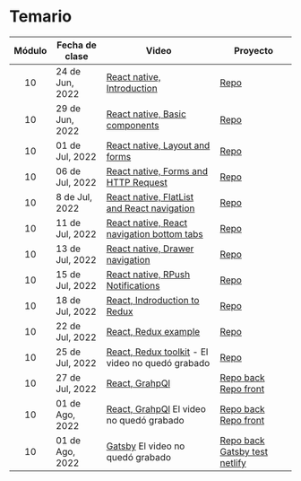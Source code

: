 # Temario

| Módulo | Fecha de clase  | Video                                                                                                                          | Proyecto                                                                                                    |
| :----: | --------------- | ------------------------------------------------------------------------------------------------------------------------------ | ----------------------------------------------------------------------------------------------------------- |
|   10   | 24 de Jun, 2022 | [React native, Introduction](https://makeitreal.s3.amazonaws.com/videos/87899411232/2022-06-25/8TEvzolN0.mp4)                  | [Repo](projects/react-native-app1)                                                                          |
|   10   | 29 de Jun, 2022 | [React native, Basic components](https://makeitreal.s3.amazonaws.com/videos/87899411232/2022-06-30/1oVbMQ4VD.mp4)              | [Repo](projects/react-native-app1)                                                                          |
|   10   | 01 de Jul, 2022 | [React native, Layout and forms](https://makeitreal.s3.amazonaws.com/videos/87899411232/2022-07-02/2aLh54QpN.mp4)              | [Repo](projects/react-native-app1)                                                                          |
|   10   | 06 de Jul, 2022 | [React native, Forms and HTTP Request](https://makeitreal.s3.amazonaws.com/videos/87899411232/2022-07-07/SpitbVbqC.mp4)        | [Repo](projects/react-native-app1)                                                                          |
|   10   | 8 de Jul, 2022  | [React native, FlatList and React navigation](https://makeitreal.s3.amazonaws.com/videos/87899411232/2022-07-09/9knko0I54.mp4) | [Repo](projects/react-native-app1)                                                                          |
|   10   | 11 de Jul, 2022 | [React native, React navigation bottom tabs](https://makeitreal.s3.amazonaws.com/videos/87899411232/2022-07-13/sKmeShtIx.mp4)  | [Repo](projects/react-native-app1)                                                                          |
|   10   | 13 de Jul, 2022 | [React native, Drawer navigation](https://makeitreal.s3.amazonaws.com/videos/87899411232/2022-07-14/wpWaBKv1-.mp4)             | [Repo](projects/react-native-app1)                                                                          |
|   10   | 15 de Jul, 2022 | [React native, RPush Notifications](https://makeitreal.s3.amazonaws.com/videos/87899411232/2022-07-16/BxbFWL_KD.mp4)           | [Repo](projects/react-native-app1)                                                                          |
|   10   | 18 de Jul, 2022 | [React, Indroduction to Redux](https://makeitreal.s3.amazonaws.com/videos/87899411232/2022-07-19/wxreJPz-s.mp4)                | [Repo](projects/app-redux)                                                                                  |
|   10   | 22 de Jul, 2022 | [React, Redux example](https://makeitreal.s3.amazonaws.com/videos/87899411232/2022-07-23/vRsxnr_gw.mp4)                        | [Repo](projects/app-redux)                                                                                  |
|   10   | 25 de Jul, 2022 | [React, Redux toolkit]() - El video no quedó grabado                                                                           | [Repo](projects/consumer-api-graphql)                                                                       |
|   10   | 27 de Jul, 2022 | [React, GrahpQl](https://us02web.zoom.us/j/89844846949?pwd=d2hXbExzTmsxazVyWlcyVElwdmEyZz09)                                   | [Repo back](projects/api-graphql) [Repo front](projects/consumer-api-graphql)                               |
|   10   | 01 de Ago, 2022 | [React, GrahpQl]() El video no quedó grabado                                                                                   | [Repo back](projects/api-graphql) [Repo front](projects/consumer-api-graphql)                               |
|   10   | 01 de Ago, 2022 | [Gatsby]() El video no quedó grabado                                                                                           | [Repo back](projects/api-graphql) [Gatsby test netlify](https://github.com/mariadriada/gatsby-test-netlify) |
